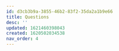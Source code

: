 ```yaml
---
id: d3cb3b9a-3855-46b2-83f2-35da2a1b9e66
title: Questions
desc: ''
updated: 1621460398043
created: 1620502034538
nav_order: 4
---
```


